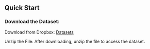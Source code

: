 ## Quick Start
### Download the Dataset:

Download from Dropbox: [Datasets](https://www.dropbox.com/scl/fo/wi1mgqxlwhhgiitp0s5se/h?rlkey=aw7ont37uy2dvterdxntm8knu&dl=0)

Unzip the File: After downloading, unzip the file to access the dataset.